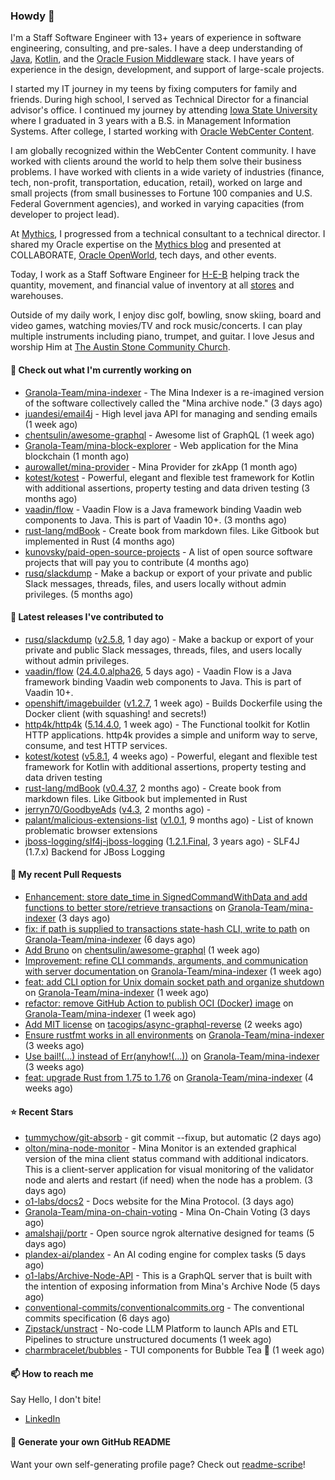 ### Howdy 👋

I'm a Staff Software Engineer with 13+ years of experience in software engineering, consulting, and pre-sales. I have a deep understanding of [Java](https://www.oracle.com/java/), [Kotlin](https://kotlinlang.org/), and the [Oracle Fusion Middleware](https://www.oracle.com/middleware/) stack. I have years of experience in the design, development, and support of large-scale projects.

I started my IT journey in my teens by fixing computers for family and friends. During high school, I served as Technical Director for a financial advisor's office. I continued my journey by attending [Iowa State University](https://www.iastate.edu/) where I graduated in 3 years with a B.S. in Management Information Systems. After college, I started working with [Oracle WebCenter Content](https://docs.oracle.com/en/middleware/webcenter/content/12.2.1.4/).

I am globally recognized within the WebCenter Content community. I have worked with clients around the world to help them solve their business problems. I have worked with clients in a wide variety of industries (finance, tech, non-profit, transportation, education, retail), worked on large and small projects (from small businesses to Fortune 100 companies and U.S. Federal Government agencies), and worked in varying capacities (from developer to project lead).

At [Mythics](https://www.mythics.com/), I progressed from a technical consultant to a technical director. I shared my Oracle expertise on the [Mythics blog](https://mythics.com/blog/) and presented at COLLABORATE, [Oracle OpenWorld](https://www.oracle.com/cloudworld/), tech days, and other events.

Today, I work as a Staff Software Engineer for [H-E-B](https://digital.heb.com/) helping track the quantity, movement, and financial value of inventory at all [stores](https://heb.com/store-locations) and warehouses.

Outside of my daily work, I enjoy disc golf, bowling, snow skiing, board and video games, watching movies/TV and rock music/concerts. I can play multiple instruments including piano, trumpet, and guitar. I love Jesus and worship Him at [The Austin Stone Community Church](https://austinstone.org/).

#### 👷 Check out what I'm currently working on

- [Granola-Team/mina-indexer](https://github.com/Granola-Team/mina-indexer) - The Mina Indexer is a re-imagined version of the software collectively called the &#34;Mina archive node.&#34; (3 days ago)
- [juandesi/email4j](https://github.com/juandesi/email4j) - High level java API for managing and sending emails (1 week ago)
- [chentsulin/awesome-graphql](https://github.com/chentsulin/awesome-graphql) - Awesome list of GraphQL (1 week ago)
- [Granola-Team/mina-block-explorer](https://github.com/Granola-Team/mina-block-explorer) - Web application for the Mina blockchain (1 month ago)
- [aurowallet/mina-provider](https://github.com/aurowallet/mina-provider) - Mina Provider for zkApp (1 month ago)
- [kotest/kotest](https://github.com/kotest/kotest) - Powerful, elegant and flexible test framework for Kotlin with additional assertions, property testing and data driven testing (3 months ago)
- [vaadin/flow](https://github.com/vaadin/flow) - Vaadin Flow is a Java framework binding Vaadin web components to Java. This is part of Vaadin 10&#43;. (3 months ago)
- [rust-lang/mdBook](https://github.com/rust-lang/mdBook) - Create book from markdown files. Like Gitbook but implemented in Rust (4 months ago)
- [kunovsky/paid-open-source-projects](https://github.com/kunovsky/paid-open-source-projects) - A list of open source software projects that will pay you to contribute  (4 months ago)
- [rusq/slackdump](https://github.com/rusq/slackdump) - Make a backup or export of your private and public Slack messages, threads, files, and users locally without admin privileges. (5 months ago)

#### 🔭 Latest releases I've contributed to

- [rusq/slackdump](https://github.com/rusq/slackdump) ([v2.5.8](https://github.com/rusq/slackdump/releases/tag/v2.5.8), 1 day ago) - Make a backup or export of your private and public Slack messages, threads, files, and users locally without admin privileges.
- [vaadin/flow](https://github.com/vaadin/flow) ([24.4.0.alpha26](https://github.com/vaadin/flow/releases/tag/24.4.0.alpha26), 5 days ago) - Vaadin Flow is a Java framework binding Vaadin web components to Java. This is part of Vaadin 10&#43;.
- [openshift/imagebuilder](https://github.com/openshift/imagebuilder) ([v1.2.7](https://github.com/openshift/imagebuilder/releases/tag/v1.2.7), 1 week ago) - Builds Dockerfile using the Docker client (with squashing! and secrets!)
- [http4k/http4k](https://github.com/http4k/http4k) ([5.14.4.0](https://github.com/http4k/http4k/releases/tag/5.14.4.0), 1 week ago) - The Functional toolkit for Kotlin HTTP applications. http4k provides a simple and uniform way to serve, consume, and test HTTP services.
- [kotest/kotest](https://github.com/kotest/kotest) ([v5.8.1](https://github.com/kotest/kotest/releases/tag/v5.8.1), 4 weeks ago) - Powerful, elegant and flexible test framework for Kotlin with additional assertions, property testing and data driven testing
- [rust-lang/mdBook](https://github.com/rust-lang/mdBook) ([v0.4.37](https://github.com/rust-lang/mdBook/releases/tag/v0.4.37), 2 months ago) - Create book from markdown files. Like Gitbook but implemented in Rust
- [jerryn70/GoodbyeAds](https://github.com/jerryn70/GoodbyeAds) ([v4.3](https://github.com/jerryn70/GoodbyeAds/releases/tag/v4.3), 2 months ago) - 
- [palant/malicious-extensions-list](https://github.com/palant/malicious-extensions-list) ([v1.0.1](https://github.com/palant/malicious-extensions-list/releases/tag/v1.0.1), 9 months ago) - List of known problematic browser extensions
- [jboss-logging/slf4j-jboss-logging](https://github.com/jboss-logging/slf4j-jboss-logging) ([1.2.1.Final](https://github.com/jboss-logging/slf4j-jboss-logging/releases/tag/1.2.1.Final), 3 years ago) - SLF4J (1.7.x) Backend for JBoss Logging

#### 🔨 My recent Pull Requests

- [Enhancement: store date_time in SignedCommandWithData and add functions to better store/retrieve transactions](https://github.com/Granola-Team/mina-indexer/pull/744) on [Granola-Team/mina-indexer](https://github.com/Granola-Team/mina-indexer) (3 days ago)
- [fix: if path is supplied to transactions state-hash CLI, write to path](https://github.com/Granola-Team/mina-indexer/pull/727) on [Granola-Team/mina-indexer](https://github.com/Granola-Team/mina-indexer) (6 days ago)
- [Add Bruno](https://github.com/chentsulin/awesome-graphql/pull/751) on [chentsulin/awesome-graphql](https://github.com/chentsulin/awesome-graphql) (1 week ago)
- [Improvement: refine CLI commands, arguments, and communication with server documentation ](https://github.com/Granola-Team/mina-indexer/pull/681) on [Granola-Team/mina-indexer](https://github.com/Granola-Team/mina-indexer) (1 week ago)
- [feat: add CLI option for Unix domain socket path and organize shutdown](https://github.com/Granola-Team/mina-indexer/pull/672) on [Granola-Team/mina-indexer](https://github.com/Granola-Team/mina-indexer) (1 week ago)
- [refactor: remove GitHub Action to publish OCI (Docker) image](https://github.com/Granola-Team/mina-indexer/pull/671) on [Granola-Team/mina-indexer](https://github.com/Granola-Team/mina-indexer) (1 week ago)
- [Add MIT license](https://github.com/tacogips/async-graphql-reverse/pull/30) on [tacogips/async-graphql-reverse](https://github.com/tacogips/async-graphql-reverse) (2 weeks ago)
- [Ensure rustfmt works in all environments](https://github.com/Granola-Team/mina-indexer/pull/600) on [Granola-Team/mina-indexer](https://github.com/Granola-Team/mina-indexer) (3 weeks ago)
- [Use bail!(...) instead of Err(anyhow!(...))](https://github.com/Granola-Team/mina-indexer/pull/585) on [Granola-Team/mina-indexer](https://github.com/Granola-Team/mina-indexer) (3 weeks ago)
- [feat: upgrade Rust from 1.75 to 1.76](https://github.com/Granola-Team/mina-indexer/pull/584) on [Granola-Team/mina-indexer](https://github.com/Granola-Team/mina-indexer) (4 weeks ago)

#### ⭐ Recent Stars

- [tummychow/git-absorb](https://github.com/tummychow/git-absorb) - git commit --fixup, but automatic (2 days ago)
- [olton/mina-node-monitor](https://github.com/olton/mina-node-monitor) - Mina Monitor is an extended graphical version of the mina client status command with additional indicators. This is a client-server application for visual monitoring of the validator node and alerts and restart (if need) when the node has a problem. (3 days ago)
- [o1-labs/docs2](https://github.com/o1-labs/docs2) - Docs website for the Mina Protocol. (3 days ago)
- [Granola-Team/mina-on-chain-voting](https://github.com/Granola-Team/mina-on-chain-voting) - Mina On-Chain Voting (3 days ago)
- [amalshaji/portr](https://github.com/amalshaji/portr) - Open source ngrok alternative designed for teams (5 days ago)
- [plandex-ai/plandex](https://github.com/plandex-ai/plandex) - An AI coding engine for complex tasks (5 days ago)
- [o1-labs/Archive-Node-API](https://github.com/o1-labs/Archive-Node-API) - This is a GraphQL server that is built with the intention of exposing information from Mina&#39;s Archive Node (5 days ago)
- [conventional-commits/conventionalcommits.org](https://github.com/conventional-commits/conventionalcommits.org) - The conventional commits specification (6 days ago)
- [Zipstack/unstract](https://github.com/Zipstack/unstract) - No-code LLM Platform to launch APIs and ETL Pipelines to structure unstructured documents (1 week ago)
- [charmbracelet/bubbles](https://github.com/charmbracelet/bubbles) - TUI components for Bubble Tea 🫧 (1 week ago)

#### 📫 How to reach me

Say Hello, I don't bite!

- [LinkedIn](https://www.linkedin.com/in/jonathanhult/)

#### 📖 Generate your own GitHub README

Want your own self-generating profile page? Check out [readme-scribe](https://github.com/muesli/readme-scribe)!
